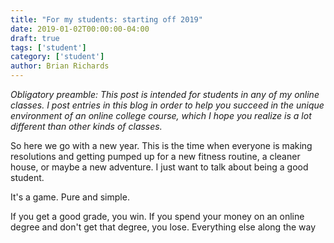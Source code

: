 ```yaml
---
title: "For my students: starting off 2019"
date: 2019-01-02T00:00:00-04:00
draft: true
tags: ['student']
category: ['student']
author: Brian Richards
---
```

*Obligatory preamble: This post is intended for students in any of my online classes. I post entries in this blog in order to help you succeed in the unique environment of an online college course, which I hope you realize is a lot different than other kinds of classes.*

So here we go with a new year. This is the time when everyone is making resolutions and getting pumped up for a new fitness routine, a cleaner house, or maybe a new adventure. I just want to talk about being a good student. 

It's a game. Pure and simple. 

If you get a good grade, you win. If you spend your money on an online degree and don't get that degree, you lose. Everything else along the way 

